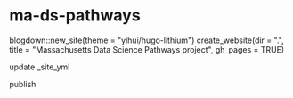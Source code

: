 # ma-ds-pathways

blogdown::new_site(theme = "yihui/hugo-lithium")
create_website(dir = ".", title = "Massachusetts Data Science Pathways project", gh_pages = TRUE)

update _site_yml

publish
